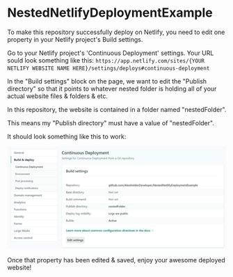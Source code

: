 # NestedNetlifyDeploymentExample

To make this repository successfully deploy on Netlify, you need to edit one property in your Netlify project's Build settings.

Go to your Netlify project's 'Continuous Deployment' settings. Your URL sould look something like this:
`https://app.netlify.com/sites/{YOUR NETLIFY WEBSITE NAME HERE}/settings/deploys#continuous-deployment`

In the "Build settings" block on the page, we want to edit the "Publish directory" so that it points to whatever nested folder is holding all of your actual website files & folders & etc.

In this repository, the website is contained in a folder named "nestedFolder".

This means my "Publish directory" must have a value of "nestedFolder".

It should look something like this to work:

![NestedNetlifySettings](NestedNetlifySettings.png)



Once that property has been edited & saved, enjoy your awesome deployed website!

